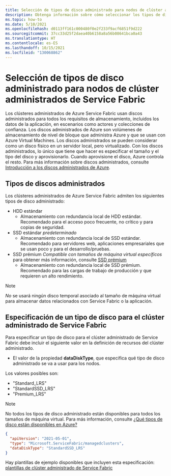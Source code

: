 ```yaml
---
title: Selección de tipos de disco administrado para nodos de clúster administrados de Service Fabric
description: Obtenga información sobre cómo seleccionar los tipos de disco administrado para los nodos de clúster administrado de Service Fabric y cómo configurarlos en una plantilla de ARM.
ms.topic: how-to
ms.date: 5/10/2021
ms.openlocfilehash: d0113ff161c000480f0e2f233f9acf6851f9d222
ms.sourcegitcommit: 37cc33d25f2daea40b6158a8a56b08641bca0a43
ms.translationtype: HT
ms.contentlocale: es-ES
ms.lasthandoff: 10/15/2021
ms.locfileid: "130068862"
---
```

# <a name="select-managed-disk-types-for-service-fabric-managed-cluster-nodes"></a>Selección de tipos de disco administrado para nodos de clúster administrados de Service Fabric

Los clústeres administrados de Azure Service Fabric usan discos administrados para todos los requisitos de almacenamiento, incluidos los datos de la aplicación, en escenarios como actores y colecciones de confianza. Los discos administrados de Azure son volúmenes de almacenamiento de nivel de bloque que administra Azure y que se usan con Azure Virtual Machines. Los discos administrados se pueden considerar como un disco físico en un servidor local, pero virtualizado. Con los discos administrados, lo único que tiene que hacer es especificar el tamaño y el tipo del disco y aprovisionarlo. Cuando aprovisione el disco, Azure controla el resto. Para más información sobre discos administrados, consulte [Introducción a los discos administrados de Azure](../virtual-machines/managed-disks-overview.md).

## <a name="managed-disk-types"></a>Tipos de discos administrados

Los clústeres administrados de Azure Service Fabric admiten los siguientes tipos de disco administrado:
* HDD estándar
    * Almacenamiento con redundancia local de HDD estándar. Recomendado para el acceso poco frecuente, no crítico y para copias de seguridad. 
* SSD estándar *predeterminado*
    * Almacenamiento con redundancia local de SSD estándar. Recomendado para servidores web, aplicaciones empresariales que se usan poco y para el desarrollo/pruebas.
* SSD prémium *Compatible con tamaños de máquina virtual específicos* para obtener más información, consulte [SSD prémium](../virtual-machines/disks-types.md#premium-ssds)
    * Almacenamiento con redundancia local de SSD prémium. Recomendado para las cargas de trabajo de producción y que requieren un alto rendimiento.

>[!NOTE]
> *No* se usará ningún disco temporal asociado al tamaño de máquina virtual para almacenar datos relacionados con Service Fabric o la aplicación.

## <a name="specifying-a-service-fabric-managed-cluster-disk-type"></a>Especificación de un tipo de disco para el clúster administrado de Service Fabric

Para especificar un tipo de disco para el clúster administrado de Service Fabric debe incluir el siguiente valor en la definición de recursos del clúster administrado.

* El valor de la propiedad **dataDiskType**, que especifica qué tipo de disco administrado se va a usar para los nodos.

Los valores posibles son:
* "Standard_LRS"
* "StandardSSD_LRS"
* "Premium_LRS"
>[!NOTE]
> No todos los tipos de disco administrado están disponibles para todos los tamaños de máquina virtual. Para más información, consulte [¿Qué tipos de disco están disponibles en Azure?](../virtual-machines/disks-types.md)

```json
{
  "apiVersion": "2021-05-01",
  "type": "Microsoft.ServiceFabric/managedclusters",
  "dataDiskType": "StandardSSD_LRS"
}
```

Hay plantillas de ejemplo disponibles que incluyen esta especificación: [plantillas de clúster administrado de Service Fabric](https://github.com/Azure-Samples/service-fabric-cluster-templates)
